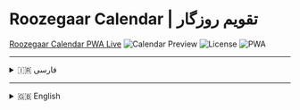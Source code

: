 # Roozegaar Calendar | تقویم روزگار

<a href="https://dimyadi.ir/roozegaar-calendar" target="_blank">Roozegaar Calendar PWA Live</a>
![Calendar Preview](https://img.shields.io/badge/Roozegaar-Calendar-blue)
![License](https://img.shields.io/badge/License-GNU-green)
![PWA](https://img.shields.io/badge/PWA-Ready-orange)

---

<details>
<summary>🇮🇷 فارسی</summary>

# تقویم روزگار

یک تقویم دو زبانه مدرن و واکنش‌گرا با قابلیت نمایش همزمان تقویم‌های شمسی (جلالی) و میلادی، مدیریت رویدادها و پشتیبانی از PWA.

## 🌟 ویژگی‌ها

### 📅 قابلیت‌های تقویم
- **نمایش موازی**: نمایش همزمان تقویم شمسی و میلادی در کنار هم  
- **قالب روز**: نمایش نام روز، نام ماه و تاریخ عددی در هر سلول  
- **تبدیل خودکار**: تبدیل خودکار تاریخ بین سیستم‌های شمسی و میلادی  
- **رویدادها**: افزودن، مشاهده و حذف رویدادها  
- **ناوبری**: حرکت بین ماه‌ها و سال‌ها با دکمه‌های مخصوص  

### 🎨 ویژگی‌های رابط کاربری
- **طراحی واکنش‌گرا**: سازگار با دسکتاپ، تبلت و موبایل  
- **تم تیره/روشن**: قابلیت تغییر بین حالت‌های تیره و روشن  
- **دو زبانه**: پشتیبانی از فارسی و انگلیسی  
- **Long Press**: افزودن رویداد با نگه داشتن روی روزها  
- **PWA**: قابلیت نصب به عنوان اپلیکیشن  

### 🔧 فناوری‌ها
- HTML5, CSS3, JavaScript (ES6+)  
- Service Workers برای PWA  
- Local Storage برای ذخیره رویدادها  
- CSS Grid و Flexbox برای Layout  

## 🚀 نصب و راه‌اندازی

### روش ۱: استفاده مستقیم
```bash
git clone https://github.com/username/Roozegaar Calendar.git
cd Roozegaar Calendar
open index.html
```

### روش ۲: استفاده به عنوان PWA
1. مرورگر را باز کنید و به آدرس `https://username.github.io/Roozegaar Calendar` بروید  
2. روی آیکون "نصب" در نوار آدرس کلیک کنید  
3. اپلیکیشن روی دستگاه شما نصب خواهد شد  

## 📁 ساختار پروژه
```
Roozegaar Calendar/
├── index.html
├── manifest.json
├── service-worker.js
├── icons/
│   ├── icon-72x72.png
│   ├── icon-192x192.png
│   └── icon-512x512.png
├── README.md
└── LICENSE
```

## 🛠️ استفاده
- **تغییر ماه**: دکمه‌های ماه قبل/بعد  
- **تغییر سال**: دکمه‌های سال قبل/بعد  
- **بازگشت به امروز**: دکمه "امروز"  

### افزودن رویداد
1. روی یک روز کلیک کرده و نگه دارید  
2. اطلاعات را وارد کنید  
3. روی "ذخیره" کلیک کنید  

### مشاهده رویدادها
- رویدادهای هر روز با نقطه آبی نمایش داده می‌شوند  

### تنظیمات
- **تم**: دکمه تیره/روشن  
- **زبان**: دکمه EN/FA  

## 🌍 پشتیبانی مرورگر
Chrome 60+ · Firefox 55+ · Safari 12+ · Edge 79+  

## 📱 پشتیبانی از PWA
- نصب روی دستگاه  
- عملکرد آفلاین  
- Push Notifications  
- اجرای مستقل  

## 🔧 توسعه‌دهنده
```javascript
const events = {
  'persian-1403-1-15': [
    { id: '123456789', title: 'جشن نوروز', description: 'آغاز سال نو شمسی', calendarType: 'persian' }
  ]
};
```

## 🤝 مشارکت
1. Fork  
2. Branch بسازید  
3. Commit کنید  
4. Push کنید  
5. Pull Request ارسال کنید  

## 📄 مجوز
GNU General Public License v3.0  

© 2025 Roozegaar Calendar  
توسعه یافته با ❤️ برای جامعه فارسی‌زبان  
MEHDIMYADI

</details>

---

<details>
<summary>🇬🇧 English</summary>

# Roozegaar Calendar

A modern, responsive dual-language calendar with simultaneous display of Persian (Jalali) and Gregorian calendars, event management, and PWA support.

## 🌟 Features

### 📅 Calendar Capabilities
- **Parallel Display**: Persian & Gregorian side by side  
- **Day Format**: Day name, month name, date number  
- **Auto Conversion**: Between Persian and Gregorian  
- **Events**: Add, view, and delete events  
- **Navigation**: Between months & years  

### 🎨 UI Features
- **Responsive Design** (desktop, tablet, mobile)  
- **Dark/Light Theme** toggle  
- **Bilingual** support (FA/EN)  
- **Long Press** to add event  
- **PWA** installable  

### 🔧 Technologies
- HTML5, CSS3, JavaScript (ES6+)  
- Service Workers  
- Local Storage  
- CSS Grid & Flexbox  

## 🚀 Installation

### Method 1
```bash
git clone https://github.com/username/Roozegaar Calendar.git
cd Roozegaar Calendar
open index.html
```

### Method 2 (PWA)
1. Go to `https://username.github.io/Roozegaar Calendar`  
2. Click **Install** in the browser  
3. Done ✅  

## 📁 Structure
```
Roozegaar Calendar/
├── index.html
├── manifest.json
├── service-worker.js
├── icons/
│   ├── icon-72x72.png
│   ├── icon-192x192.png
│   └── icon-512x512.png
├── README.md
└── LICENSE
```

## 🛠️ Usage
- **Change Month**: Prev/Next  
- **Change Year**: Prev/Next  
- **Today**: Go to current day  

### Add Event
Long press a day → Fill info → Save  

### View Events
Blue dot below day cell → Click for details  

### Settings
- **Theme**: Dark/Light toggle  
- **Language**: EN/FA toggle  

## 🌍 Browser Support
Chrome 60+ · Firefox 55+ · Safari 12+ · Edge 79+  

## 📱 PWA Support
- Installable  
- Offline mode  
- Push Notifications  
- Standalone execution  

## 🔧 Development
```javascript
const events = {
  'persian-1403-1-15': [
    { id: '123456789', title: 'Nowruz Celebration', description: 'Start of Persian New Year', calendarType: 'persian' }
  ]
};
```

## 🤝 Contributing
1. Fork  
2. Create Branch  
3. Commit  
4. Push  
5. PR  

## 📄 License
GNU GPL v3.0  

© 2025 Roozegaar Calendar  
Developed with ❤️ for the Persian-speaking community  
MEHDIMYADI
</details>
